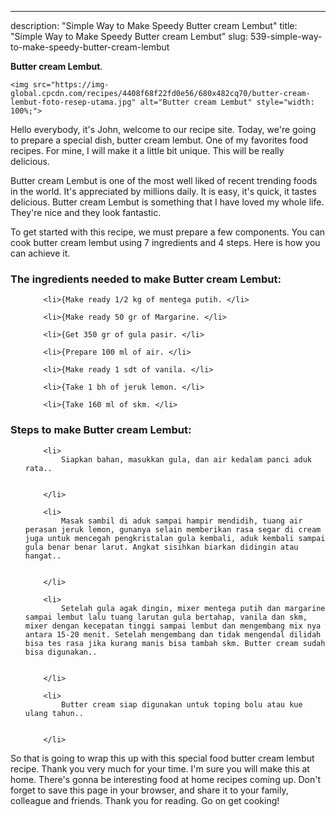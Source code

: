 ---
description: "Simple Way to Make Speedy Butter cream Lembut"
title: "Simple Way to Make Speedy Butter cream Lembut"
slug: 539-simple-way-to-make-speedy-butter-cream-lembut

<p>
	<strong>Butter cream Lembut</strong>. 
	
</p>
<p>
	
	<img src="https://img-global.cpcdn.com/recipes/4408f68f22fd0e56/680x482cq70/butter-cream-lembut-foto-resep-utama.jpg" alt="Butter cream Lembut" style="width: 100%;">
	
	
</p>
<p>
	Hello everybody, it's John, welcome to our recipe site. Today, we're going to prepare a special dish, butter cream lembut. One of my favorites food recipes. For mine, I will make it a little bit unique. This will be really delicious.
</p>
	
<p>
	Butter cream Lembut is one of the most well liked of recent trending foods in the world. It's appreciated by millions daily. It is easy, it's quick, it tastes delicious. Butter cream Lembut is something that I have loved my whole life. They're nice and they look fantastic.
</p>
<p>
	
</p>

<p>
To get started with this recipe, we must prepare a few components. You can cook butter cream lembut using 7 ingredients and 4 steps. Here is how you can achieve it.
</p>

<h3>The ingredients needed to make Butter cream Lembut:</h3>

<ol>
	
		<li>{Make ready 1/2 kg of mentega putih. </li>
	
		<li>{Make ready 50 gr of Margarine. </li>
	
		<li>{Get 350 gr of gula pasir. </li>
	
		<li>{Prepare 100 ml of air. </li>
	
		<li>{Make ready 1 sdt of vanila. </li>
	
		<li>{Take 1 bh of jeruk lemon. </li>
	
		<li>{Take 160 ml of skm. </li>
	
</ol>
<p>
	
</p>

<h3>Steps to make Butter cream Lembut:</h3>

<ol>
	
		<li>
			Siapkan bahan, masukkan gula, dan air kedalam panci aduk rata..
			
			
		</li>
	
		<li>
			Masak sambil di aduk sampai hampir mendidih, tuang air perasan jeruk lemon, gunanya selain memberikan rasa segar di cream juga untuk mencegah pengkristalan gula kembali, aduk kembali sampai gula benar benar larut. Angkat sisihkan biarkan didingin atau hangat..
			
			
		</li>
	
		<li>
			Setelah gula agak dingin, mixer mentega putih dan margarine sampai lembut lalu tuang larutan gula bertahap, vanila dan skm, mixer dengan kecepatan tinggi sampai lembut dan mengembang mix nya antara 15-20 menit. Setelah mengembang dan tidak mengendal dilidah bisa tes rasa jika kurang manis bisa tambah skm. Butter cream sudah bisa digunakan..
			
			
		</li>
	
		<li>
			Butter cream siap digunakan untuk toping bolu atau kue ulang tahun..
			
			
		</li>
	
</ol>

<p>
	
</p>

<p>
	So that is going to wrap this up with this special food butter cream lembut recipe. Thank you very much for your time. I'm sure you will make this at home. There's gonna be interesting food at home recipes coming up. Don't forget to save this page in your browser, and share it to your family, colleague and friends. Thank you for reading. Go on get cooking!
</p>
